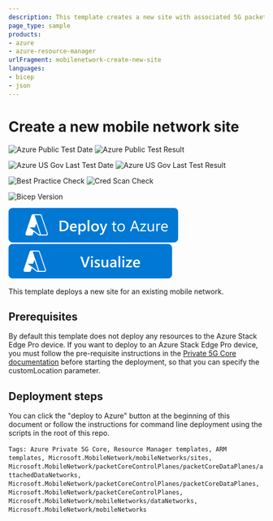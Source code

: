 ```yaml
---
description: This template creates a new site with associated 5G packet core resources. It can optionally be deployed to a Kubernetes cluster running on an Azure Stack Edge device.
page_type: sample
products:
- azure
- azure-resource-manager
urlFragment: mobilenetwork-create-new-site
languages:
- bicep
- json
---
```

# Create a new mobile network site

![Azure Public Test Date](https://azurequickstartsservice.blob.core.windows.net/badges/quickstarts/microsoft.mobilenetwork/mobilenetwork-create-new-site/PublicLastTestDate.svg)
![Azure Public Test Result](https://azurequickstartsservice.blob.core.windows.net/badges/quickstarts/microsoft.mobilenetwork/mobilenetwork-create-new-site/PublicDeployment.svg)

![Azure US Gov Last Test Date](https://azurequickstartsservice.blob.core.windows.net/badges/quickstarts/microsoft.mobilenetwork/mobilenetwork-create-new-site/FairfaxLastTestDate.svg)
![Azure US Gov Last Test Result](https://azurequickstartsservice.blob.core.windows.net/badges/quickstarts/microsoft.mobilenetwork/mobilenetwork-create-new-site/FairfaxDeployment.svg)

![Best Practice Check](https://azurequickstartsservice.blob.core.windows.net/badges/quickstarts/microsoft.mobilenetwork/mobilenetwork-create-new-site/BestPracticeResult.svg)
![Cred Scan Check](https://azurequickstartsservice.blob.core.windows.net/badges/quickstarts/microsoft.mobilenetwork/mobilenetwork-create-new-site/CredScanResult.svg)

![Bicep Version](https://azurequickstartsservice.blob.core.windows.net/badges/quickstarts/microsoft.mobilenetwork/mobilenetwork-create-new-site/BicepVersion.svg)

[![Deploy To Azure](https://raw.githubusercontent.com/Azure/azure-quickstart-templates/master/1-CONTRIBUTION-GUIDE/images/deploytoazure.svg?sanitize=true)](https://portal.azure.com/#create/Microsoft.Template/uri/https%3A%2F%2Fraw.githubusercontent.com%2FAzure%2Fazure-quickstart-templates%2Fmaster%2Fquickstarts%2Fmicrosoft.mobilenetwork%2Fmobilenetwork-create-new-site%2Fazuredeploy.json)
[![Visualize](https://raw.githubusercontent.com/Azure/azure-quickstart-templates/master/1-CONTRIBUTION-GUIDE/images/visualizebutton.svg?sanitize=true)](http://armviz.io/#/?load=https%3A%2F%2Fraw.githubusercontent.com%2FAzure%2Fazure-quickstart-templates%2Fmaster%2Fquickstarts%2Fmicrosoft.mobilenetwork%2Fmobilenetwork-create-new-site%2Fazuredeploy.json)

This template deploys a new site for an existing mobile network.

## Prerequisites

By default this template does not deploy any resources to the Azure Stack Edge Pro device. If you want to deploy to an Azure Stack Edge Pro device, you must follow the pre-requisite instructions in the [Private 5G Core documentation](https://docs.microsoft.com/azure/private-5g-core/complete-private-mobile-network-prerequisites) before starting the deployment, so that you can specify the customLocation parameter.

## Deployment steps

You can click the "deploy to Azure" button at the beginning of this document or follow the instructions for command line deployment using the scripts in the root of this repo.

`Tags: Azure Private 5G Core, Resource Manager templates, ARM templates, Microsoft.MobileNetwork/mobileNetworks/sites, Microsoft.MobileNetwork/packetCoreControlPlanes/packetCoreDataPlanes/attachedDataNetworks, Microsoft.MobileNetwork/packetCoreControlPlanes/packetCoreDataPlanes, Microsoft.MobileNetwork/packetCoreControlPlanes, Microsoft.MobileNetwork/mobileNetworks/dataNetworks, Microsoft.MobileNetwork/mobileNetworks`